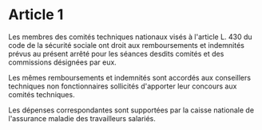 # Article 1

Les membres des comités techniques nationaux visés à l'article L. 430 du code de la sécurité sociale ont droit aux remboursements et indemnités prévus au présent arrêté pour les séances desdits comités et des commissions désignées par eux.

Les mêmes remboursements et indemnités sont accordés aux conseillers techniques non fonctionnaires sollicités d'apporter leur concours aux comités techniques.

Les dépenses correspondantes sont supportées par la caisse nationale de l'assurance maladie des travailleurs salariés.
